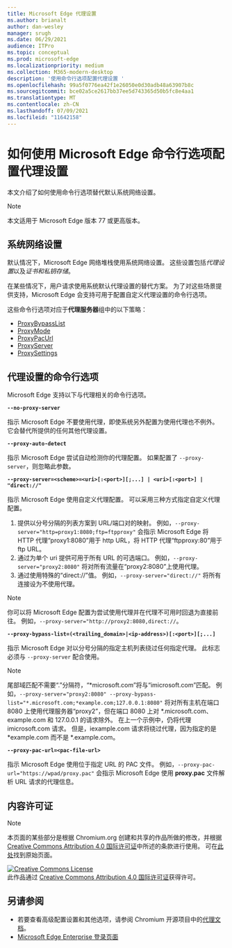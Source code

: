 ```yaml
---
title: Microsoft Edge 代理设置
ms.author: brianalt
author: dan-wesley
manager: srugh
ms.date: 06/29/2021
audience: ITPro
ms.topic: conceptual
ms.prod: microsoft-edge
ms.localizationpriority: medium
ms.collection: M365-modern-desktop
description: '使用命令行选项配置代理设置 '
ms.openlocfilehash: 99a5f0776ea42f1e26050e0d30adb48a63907b8c
ms.sourcegitcommit: bce02a5ce2617bb37ee5d743365d50b5fc8e4aa1
ms.translationtype: MT
ms.contentlocale: zh-CN
ms.lasthandoff: 07/09/2021
ms.locfileid: "11642158"
---
```

# <a name="how-to-use-microsoft-edge-command-line-options-to-configure-proxy-settings"></a>如何使用 Microsoft Edge 命令行选项配置代理设置

本文介绍了如何使用命令行选项替代默认系统网络设置。

>[!NOTE]
>本文适用于 Microsoft Edge 版本 77 或更高版本。

## <a name="system-network-settings"></a>系统网络设置

默认情况下，Microsoft Edge 网络堆栈使用系统网络设置。 这些设置包括*代理设置*以及*证书和私钥存储*。

在某些情况下，用户请求使用系统默认代理设置的替代方案。 为了对这些场景提供支持，Microsoft Edge 会支持可用于配置自定义代理设置的命令行选项。

这些命令行选项对应于**代理服务器**组中的以下策略：

- [ProxyBypassList](./microsoft-edge-policies.md#proxybypasslist)
- [ProxyMode](./microsoft-edge-policies.md#proxymode)
- [ProxyPacUrl](./microsoft-edge-policies.md#proxypacurl)
- [ProxyServer](./microsoft-edge-policies.md#proxyserver)
- [ProxySettings](./microsoft-edge-policies.md#proxysettings)

## <a name="command-line-options-for-proxy-settings"></a>代理设置的命令行选项

Microsoft Edge 支持以下与代理相关的命令行选项。

 **`--no-proxy-server`**
 
指示 Microsoft Edge 不要使用代理，即使系统另外配置为使用代理也不例外。 它会替代所提供的任何其他代理设置。

**`--proxy-auto-detect`**

指示 Microsoft Edge 尝试自动检测你的代理配置。 如果配置了 `--proxy-server`，则忽略此参数。

**`--proxy-server=<scheme>=<uri>[:<port>][;...] | <uri>[:<port>] | "direct://"`**

指示 Microsoft Edge 使用自定义代理配置。 可以采用三种方式指定自定义代理配置。

1. 提供以分号分隔的列表方案到 URL/端口对的映射。 例如，`--proxy-server="http=proxy1:8080;ftp=ftpproxy"` 会指示 Microsoft Edge 将 HTTP 代理“proxy1:8080”用于 http URL，将 HTTP 代理“ftpproxy:80”用于 ftp URL。
2. 通过为单个 uri 提供可用于所有 URL 的可选端口。 例如，`--proxy-server="proxy2:8080"` 将对所有流量在“proxy2:8080”上使用代理。
3. 通过使用特殊的“direct://”值。 例如，`--proxy-server="direct://"` 将所有连接设为不使用代理。 

>[!NOTE]
>你可以将 Microsoft Edge 配置为尝试使用代理并在代理不可用时回退为直接前往。 例如，`--proxy-server="http://proxy2:8080,direct://`。

**`--proxy-bypass-list=(<trailing_domain>|<ip-address>)[:<port>][;...]`**

指示 Microsoft Edge 对以分号分隔的指定主机列表绕过任何指定代理。 此标志必须与 `--proxy-server` 配合使用。

>[!NOTE]
>尾部域匹配不需要“.”分隔符，“\*microsoft.com”将与“imicrosoft.com”匹配。 例如，`--proxy-server="proxy2:8080" --proxy-bypass-list="*.microsoft.com;*example.com;127.0.0.1:8080"` 将对所有主机在端口 8080 上使用代理服务器“proxy2”，但在端口 8080 上对 \*.microsoft.com、example.com 和 127.0.0.1 的请求除外。 在上一个示例中，仍将代理 imicrosoft.com 请求。 但是，iexample.com 请求将绕过代理，因为指定的是 \*example.com 而不是 \*.example.com。

**`--proxy-pac-url=<pac-file-url>`**

指示 Microsoft Edge 使用位于指定 URL 的 PAC 文件。 例如，`--proxy-pac-url="https://wpad/proxy.pac"` 会指示 Microsoft Edge 使用 **proxy.pac** 文件解析 URL 请求的代理信息。

## <a name="content-license"></a>内容许可证

> [!NOTE]
> 本页面的某些部分是根据 Chromium.org 创建和共享的作品所做的修改，并根据 [Creative Commons Attribution 4.0 国际许可证](http://creativecommons.org/licenses/by/4.0/)中所述的条款进行使用。 可在[此处](https://www.chromium.org/developers/design-documents/network-settings#TOC-Command-line-options-for-proxy-sett)找到原始页面。
  
<a rel="license" href="http://creativecommons.org/licenses/by/4.0/"><img alt="Creative Commons License" style="border-width:0" src="https://i.creativecommons.org/l/by/4.0/88x31.png" /></a><br />此作品通过 <a rel="license" href="http://creativecommons.org/licenses/by/4.0/">Creative Commons Attribution 4.0 国际许可证</a>获得许可。

## <a name="see-also"></a>另请参阅

- 若要查看高级配置设置和其他选项，请参阅 Chromium 开源项目中的[代理文档](https://chromium.googlesource.com/chromium/src/+/HEAD/net/docs/proxy.md)。
- [Microsoft Edge Enterprise 登录页面](https://aka.ms/EdgeEnterprise)